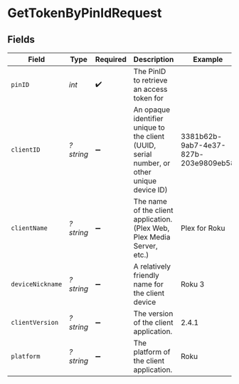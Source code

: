# GetTokenByPinIdRequest


## Fields

| Field                                                                                      | Type                                                                                       | Required                                                                                   | Description                                                                                | Example                                                                                    |
| ------------------------------------------------------------------------------------------ | ------------------------------------------------------------------------------------------ | ------------------------------------------------------------------------------------------ | ------------------------------------------------------------------------------------------ | ------------------------------------------------------------------------------------------ |
| `pinID`                                                                                    | *int*                                                                                      | :heavy_check_mark:                                                                         | The PinID to retrieve an access token for                                                  |                                                                                            |
| `clientID`                                                                                 | *?string*                                                                                  | :heavy_minus_sign:                                                                         | An opaque identifier unique to the client (UUID, serial number, or other unique device ID) | 3381b62b-9ab7-4e37-827b-203e9809eb58                                                       |
| `clientName`                                                                               | *?string*                                                                                  | :heavy_minus_sign:                                                                         | The name of the client application. (Plex Web, Plex Media Server, etc.)                    | Plex for Roku                                                                              |
| `deviceNickname`                                                                           | *?string*                                                                                  | :heavy_minus_sign:                                                                         | A relatively friendly name for the client device                                           | Roku 3                                                                                     |
| `clientVersion`                                                                            | *?string*                                                                                  | :heavy_minus_sign:                                                                         | The version of the client application.                                                     | 2.4.1                                                                                      |
| `platform`                                                                                 | *?string*                                                                                  | :heavy_minus_sign:                                                                         | The platform of the client application.                                                    | Roku                                                                                       |